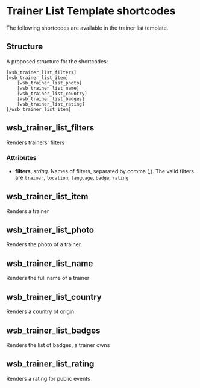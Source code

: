 # Trainer List Template shortcodes

The following shortcodes are available in the trainer list template.

## Structure
A proposed structure for the shortcodes:

    [wsb_trainer_list_filters]
    [wsb_trainer_list_item]
        [wsb_trainer_list_photo]
        [wsb_trainer_list_name]
        [wsb_trainer_list_country]
        [wsb_trainer_list_badges]
        [wsb_trainer_list_rating]
    [/wsb_trainer_list_item]

## wsb_trainer_list_filters
Renders trainers' filters

### Attributes

* **filters**, *string*. Names of filters, separated by comma (,).
The valid filters are `trainer`, `location`, `language`, `badge`, `rating`

## wsb_trainer_list_item
Renders a trainer

## wsb_trainer_list_photo
Renders the photo of a trainer.

## wsb_trainer_list_name
Renders the full name of a trainer

## wsb_trainer_list_country
Renders a country of origin 

## wsb_trainer_list_badges
Renders the list of badges, a trainer owns

## wsb_trainer_list_rating
Renders a rating for public events

